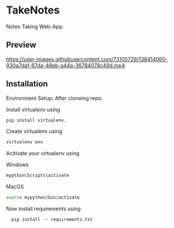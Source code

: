 # TakeNotes

Notes Taking Web-App.

## Preview


https://user-images.githubusercontent.com/73105729/138414060-930a7daf-67da-48eb-a44a-36784078c49d.mp4


## Installation

Environment Setup:
After cloneing repo.

Install virtualenv using 
```bash
pip install virtualenv.
````
Create virtualenv using 
```bash
virtualenv env
```
Acitivate your virtualenv using 

Windows 
```bash
mypthon\Scripts\activate
```
MacOS
```bash
source mypython/bin/activate
```
Now install requirements using 
```bash
  pip install -r requirements.txt
```

